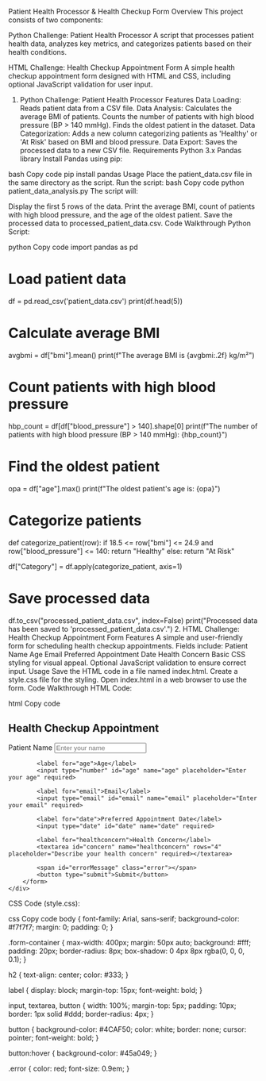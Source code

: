 Patient Health Processor & Health Checkup Form
Overview
This project consists of two components:

Python Challenge: Patient Health Processor
A script that processes patient health data, analyzes key metrics, and categorizes patients based on their health conditions.

HTML Challenge: Health Checkup Appointment Form
A simple health checkup appointment form designed with HTML and CSS, including optional JavaScript validation for user input.

1. Python Challenge: Patient Health Processor
Features
Data Loading: Reads patient data from a CSV file.
Data Analysis:
Calculates the average BMI of patients.
Counts the number of patients with high blood pressure (BP > 140 mmHg).
Finds the oldest patient in the dataset.
Data Categorization: Adds a new column categorizing patients as 'Healthy' or 'At Risk' based on BMI and blood pressure.
Data Export: Saves the processed data to a new CSV file.
Requirements
Python 3.x
Pandas library
Install Pandas using pip:

bash
Copy code
pip install pandas
Usage
Place the patient_data.csv file in the same directory as the script.
Run the script:
bash
Copy code
python patient_data_analysis.py
The script will:

Display the first 5 rows of the data.
Print the average BMI, count of patients with high blood pressure, and the age of the oldest patient.
Save the processed data to processed_patient_data.csv.
Code Walkthrough
Python Script:

python
Copy code
import pandas as pd

# Load patient data
df = pd.read_csv('patient_data.csv')
print(df.head(5))

# Calculate average BMI
avgbmi = df["bmi"].mean()
print(f"The average BMI is {avgbmi:.2f} kg/m²")

# Count patients with high blood pressure
hbp_count = df[df["blood_pressure"] > 140].shape[0]
print(f"The number of patients with high blood pressure (BP > 140 mmHg): {hbp_count}")

# Find the oldest patient
opa = df["age"].max()
print(f"The oldest patient's age is: {opa}")

# Categorize patients
def categorize_patient(row):
    if 18.5 <= row["bmi"] <= 24.9 and row["blood_pressure"] <= 140:
        return "Healthy"
    else:
        return "At Risk"

df["Category"] = df.apply(categorize_patient, axis=1)

# Save processed data
df.to_csv("processed_patient_data.csv", index=False)
print("Processed data has been saved to 'processed_patient_data.csv'.")
2. HTML Challenge: Health Checkup Appointment Form
Features
A simple and user-friendly form for scheduling health checkup appointments.
Fields include:
Patient Name
Age
Email
Preferred Appointment Date
Health Concern
Basic CSS styling for visual appeal.
Optional JavaScript validation to ensure correct input.
Usage
Save the HTML code in a file named index.html.
Create a style.css file for the styling.
Open index.html in a web browser to use the form.
Code Walkthrough
HTML Code:

html
Copy code
<!DOCTYPE html>
<html lang="en">
<head>
    <meta charset="UTF-8">
    <meta name="viewport" content="width=device-width, initial-scale=1.0">
    <title>Health Checkup Appointment</title>
    <link rel="stylesheet" href="style.css">
</head>
<body>
    <div class="form-container">
        <h2>Health Checkup Appointment</h2>
        <form id="appointmentForm">
            <label for="name">Patient Name</label>
            <input type="text" id="name" name="name" placeholder="Enter your name" required>

            <label for="age">Age</label>
            <input type="number" id="age" name="age" placeholder="Enter your age" required>

            <label for="email">Email</label>
            <input type="email" id="email" name="email" placeholder="Enter your email" required>

            <label for="date">Preferred Appointment Date</label>
            <input type="date" id="date" name="date" required>

            <label for="healthconcern">Health Concern</label>
            <textarea id="concern" name="healthconcern" rows="4" placeholder="Describe your health concern" required></textarea>

            <span id="errorMessage" class="error"></span>
            <button type="submit">Submit</button>
        </form>
    </div>
</body>
</html>
CSS Code (style.css):

css
Copy code
body {
    font-family: Arial, sans-serif;
    background-color: #f7f7f7;
    margin: 0;
    padding: 0;
}

.form-container {
    max-width: 400px;
    margin: 50px auto;
    background: #fff;
    padding: 20px;
    border-radius: 8px;
    box-shadow: 0 4px 8px rgba(0, 0, 0, 0.1);
}

h2 {
    text-align: center;
    color: #333;
}

label {
    display: block;
    margin-top: 15px;
    font-weight: bold;
}

input, textarea, button {
    width: 100%;
    margin-top: 5px;
    padding: 10px;
    border: 1px solid #ddd;
    border-radius: 4px;
}

button {
    background-color: #4CAF50;
    color: white;
    border: none;
    cursor: pointer;
    font-weight: bold;
}

button:hover {
    background-color: #45a049;
}

.error {
    color: red;
    font-size: 0.9em;
}